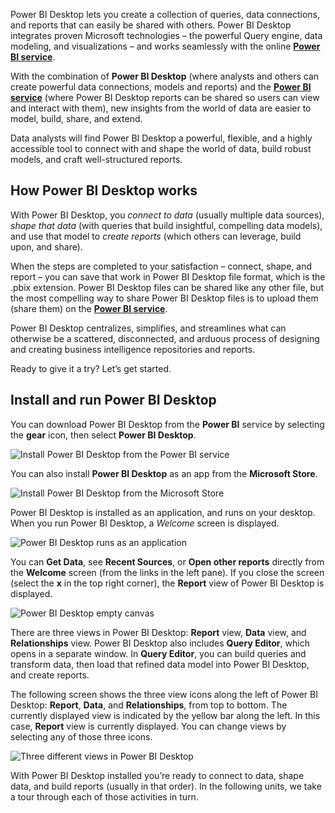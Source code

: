 Power BI Desktop lets you create a collection of queries, data connections, and reports that can easily be shared with others. Power BI Desktop integrates proven Microsoft technologies – the powerful Query engine, data modeling, and visualizations – and works seamlessly with the online [**Power BI service**](https://app.powerbi.com/).

With the combination of **Power BI Desktop** (where analysts and others can create powerful data connections, models and reports) and the [**Power BI service**](https://preview.powerbi.com/) (where Power BI Desktop reports can be shared so users can view and interact with them), new insights from the world of data are easier to model, build, share, and extend.

Data analysts will find Power BI Desktop a powerful, flexible, and a highly accessible tool to connect with and shape the world of data, build robust models, and craft well-structured reports.

## How Power BI Desktop works
With Power BI Desktop, you *connect to data* (usually multiple data sources), *shape that data* (with queries that build insightful, compelling data models), and use that model to *create reports* (which others can leverage, build upon, and share).

When the steps are completed to your satisfaction – connect, shape, and report – you can save that work in Power BI Desktop file format, which is the .pbix extension. Power BI Desktop files can be shared like any other file, but the most compelling way to share Power BI Desktop files is to upload them (share them) on the [**Power BI service**](https://preview.powerbi.com/). 

Power BI Desktop centralizes, simplifies, and streamlines what can otherwise be a scattered, disconnected, and arduous process of designing and creating business intelligence repositories and reports.

Ready to give it a try? Let’s get started.

## Install and run Power BI Desktop
You can download Power BI Desktop from the **Power BI** service by selecting the **gear** icon, then select **Power BI Desktop**.

![Install Power BI Desktop from the Power BI service](../media/pbid-intro_01.jpg)

You can also install **Power BI Desktop** as an app from the **Microsoft Store**.

![Install Power BI Desktop from the Microsoft Store](../media/pbid-intro_02.jpg)

Power BI Desktop is installed as an application, and runs on your desktop. When you run Power BI Desktop, a *Welcome* screen is displayed.

![Power BI Desktop runs as an application](../media/pbid-intro_03.jpg)

You can **Get Data**, see **Recent Sources**, or **Open other reports** directly from the **Welcome** screen (from the links in the left pane). If you close the screen (select the **x** in the top right corner), the **Report** view of Power BI Desktop is displayed.

![Power BI Desktop empty canvas](../media/pbid-intro_04.jpg)

There are three views in Power BI Desktop: **Report** view, **Data** view, and **Relationships** view. Power BI Desktop also includes **Query Editor**, which opens in a separate window. In **Query Editor**, you can build queries and transform data, then load that refined data model into Power BI Desktop, and create reports.

The following screen shows the three view icons along the left of Power BI Desktop: **Report**, **Data**, and **Relationships**, from top to bottom. The currently displayed view is indicated by the yellow bar along the left. In this case, **Report** view is currently displayed. You can change views by selecting any of those three icons.

![Three different views in Power BI Desktop](../media/pbid-intro_05.jpg)

With Power BI Desktop installed you’re ready to connect to data, shape data, and build reports (usually in that order). In the following units, we take a tour through each of those activities in turn.
